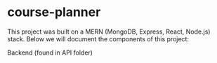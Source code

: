 # course-planner

This project was built on a MERN (MongoDB, Express, React, Node.js) stack. Below we will document the components of this project:

Backend (found in API folder)